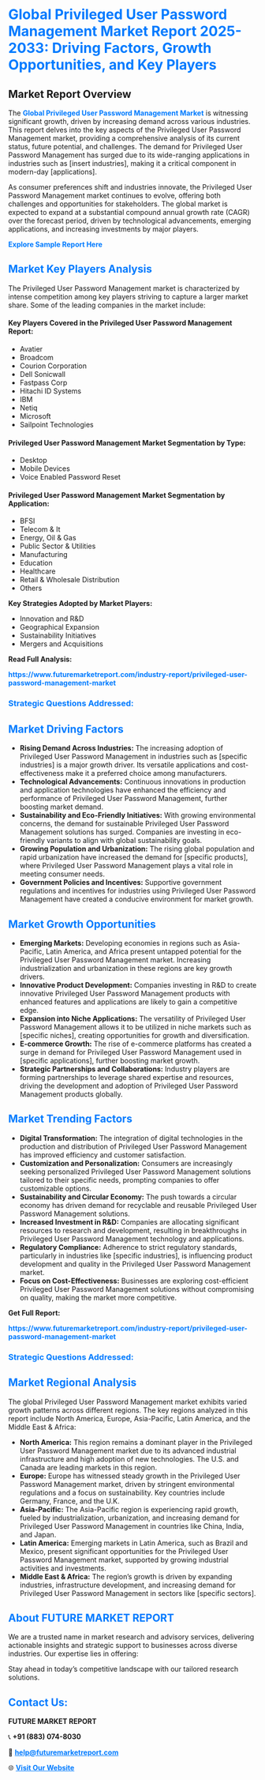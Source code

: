 <h1 style="color: #007BFF;">Global Privileged User Password Management Market Report 2025-2033: Driving Factors, Growth Opportunities, and Key Players</h1>

<section id="overview">
<h2>Market Report Overview</h2>
<p>The <a href="https://www.futuremarketreport.com/industry-report/privileged-user-password-management-market" style="color: #007BFF; text-decoration: none;"><strong>Global Privileged User Password Management Market</strong></a> is witnessing significant growth, driven by increasing demand across various industries. This report delves into the key aspects of the Privileged User Password Management market, providing a comprehensive analysis of its current status, future potential, and challenges. The demand for Privileged User Password Management has surged due to its wide-ranging applications in industries such as [insert industries], making it a critical component in modern-day [applications].</p>
<p>As consumer preferences shift and industries innovate, the Privileged User Password Management market continues to evolve, offering both challenges and opportunities for stakeholders. The global market is expected to expand at a substantial compound annual growth rate (CAGR) over the forecast period, driven by technological advancements, emerging applications, and increasing investments by major players.</p>
</section>

<section id="overview">
<p><a href="https://www.futuremarketreport.com/request-sample/reportId=53199" style="color: #007BFF; text-decoration: none;"><strong>Explore Sample Report Here</strong></a></p>
</section>

<section id="key-players">
<h2 style="color: #007BFF;">Market Key Players Analysis</h2>
<p>The Privileged User Password Management market is characterized by intense competition among key players striving to capture a larger market share. Some of the leading companies in the market include:</p>
<h4>Key Players Covered in the Privileged User Password Management Report:</h4>
<ul><li>Avatier</li><li>Broadcom</li><li>Courion Corporation</li><li>Dell Sonicwall</li><li>Fastpass Corp</li><li>Hitachi ID Systems</li><li>IBM</li><li>Netiq</li><li>Microsoft</li><li>Sailpoint Technologies</li></ul>
<h4>Privileged User Password Management Market Segmentation by Type:</h4>
<ul><li>Desktop</li><li>Mobile Devices</li><li>Voice Enabled Password Reset</li></ul>

<h4>Privileged User Password Management Market Segmentation by Application:</h4>
<ul><li>BFSI</li><li>Telecom &amp; It</li><li>Energy, Oil &amp; Gas</li><li>Public Sector &amp; Utilities</li><li>Manufacturing</li><li>Education</li><li>Healthcare</li><li>Retail &amp; Wholesale Distribution</li><li>Others</li></ul>
<p><strong>Key Strategies Adopted by Market Players:</strong></p>
<ul>
<li>Innovation and R&D</li>
<li>Geographical Expansion</li>
<li>Sustainability Initiatives</li>
<li>Mergers and Acquisitions</li>
</ul>
</section>

<section>
<p><strong>Read Full Analysis: </strong></p><a href="https://www.futuremarketreport.com/industry-report/privileged-user-password-management-market" style="color: #007BFF; text-decoration: none;"><strong>https://www.futuremarketreport.com/industry-report/privileged-user-password-management-market</strong></a>
<h3 style="color: #007BFF;">Strategic Questions Addressed:</h3>
</section>

<section id="driving-factors">
<h2 style="color: #007BFF;">Market Driving Factors</h2>
<ul>
<li><strong>Rising Demand Across Industries:</strong> The increasing adoption of Privileged User Password Management in industries such as [specific industries] is a major growth driver. Its versatile applications and cost-effectiveness make it a preferred choice among manufacturers.</li>
<li><strong>Technological Advancements:</strong> Continuous innovations in production and application technologies have enhanced the efficiency and performance of Privileged User Password Management, further boosting market demand.</li>
<li><strong>Sustainability and Eco-Friendly Initiatives:</strong> With growing environmental concerns, the demand for sustainable Privileged User Password Management solutions has surged. Companies are investing in eco-friendly variants to align with global sustainability goals.</li>
<li><strong>Growing Population and Urbanization:</strong> The rising global population and rapid urbanization have increased the demand for [specific products], where Privileged User Password Management plays a vital role in meeting consumer needs.</li>
<li><strong>Government Policies and Incentives:</strong> Supportive government regulations and incentives for industries using Privileged User Password Management have created a conducive environment for market growth.</li>
</ul>
</section>

<section id="growth-opportunities">
<h2 style="color: #007BFF;">Market Growth Opportunities</h2>
<ul>
<li><strong>Emerging Markets:</strong> Developing economies in regions such as Asia-Pacific, Latin America, and Africa present untapped potential for the Privileged User Password Management market. Increasing industrialization and urbanization in these regions are key growth drivers.</li>
<li><strong>Innovative Product Development:</strong> Companies investing in R&D to create innovative Privileged User Password Management products with enhanced features and applications are likely to gain a competitive edge.</li>
<li><strong>Expansion into Niche Applications:</strong> The versatility of Privileged User Password Management allows it to be utilized in niche markets such as [specific niches], creating opportunities for growth and diversification.</li>
<li><strong>E-commerce Growth:</strong> The rise of e-commerce platforms has created a surge in demand for Privileged User Password Management used in [specific applications], further boosting market growth.</li>
<li><strong>Strategic Partnerships and Collaborations:</strong> Industry players are forming partnerships to leverage shared expertise and resources, driving the development and adoption of Privileged User Password Management products globally.</li>
</ul>
</section>

<section id="trending-factors">
<h2 style="color: #007BFF;">Market Trending Factors</h2>
<ul>
<li><strong>Digital Transformation:</strong> The integration of digital technologies in the production and distribution of Privileged User Password Management has improved efficiency and customer satisfaction.</li>
<li><strong>Customization and Personalization:</strong> Consumers are increasingly seeking personalized Privileged User Password Management solutions tailored to their specific needs, prompting companies to offer customizable options.</li>
<li><strong>Sustainability and Circular Economy:</strong> The push towards a circular economy has driven demand for recyclable and reusable Privileged User Password Management solutions.</li>
<li><strong>Increased Investment in R&D:</strong> Companies are allocating significant resources to research and development, resulting in breakthroughs in Privileged User Password Management technology and applications.</li>
<li><strong>Regulatory Compliance:</strong> Adherence to strict regulatory standards, particularly in industries like [specific industries], is influencing product development and quality in the Privileged User Password Management market.</li>
<li><strong>Focus on Cost-Effectiveness:</strong> Businesses are exploring cost-efficient Privileged User Password Management solutions without compromising on quality, making the market more competitive.</li>
</ul>
</section>

<section>
<p><strong>Get Full Report: </strong></p><a href="https://www.futuremarketreport.com/industry-report/privileged-user-password-management-market" style="color: #007BFF; text-decoration: none;"><strong>https://www.futuremarketreport.com/industry-report/privileged-user-password-management-market</strong></a>
<h3 style="color: #007BFF;">Strategic Questions Addressed:</h3>
</section>


<section id="regional-analysis">
<h2 style="color: #007BFF;">Market Regional Analysis</h2>
<p>The global Privileged User Password Management market exhibits varied growth patterns across different regions. The key regions analyzed in this report include North America, Europe, Asia-Pacific, Latin America, and the Middle East & Africa:</p>
<ul>
<li><strong>North America:</strong> This region remains a dominant player in the Privileged User Password Management market due to its advanced industrial infrastructure and high adoption of new technologies. The U.S. and Canada are leading markets in this region.</li>
<li><strong>Europe:</strong> Europe has witnessed steady growth in the Privileged User Password Management market, driven by stringent environmental regulations and a focus on sustainability. Key countries include Germany, France, and the U.K.</li>
<li><strong>Asia-Pacific:</strong> The Asia-Pacific region is experiencing rapid growth, fueled by industrialization, urbanization, and increasing demand for Privileged User Password Management in countries like China, India, and Japan.</li>
<li><strong>Latin America:</strong> Emerging markets in Latin America, such as Brazil and Mexico, present significant opportunities for the Privileged User Password Management market, supported by growing industrial activities and investments.</li>
<li><strong>Middle East & Africa:</strong> The region’s growth is driven by expanding industries, infrastructure development, and increasing demand for Privileged User Password Management in sectors like [specific sectors].</li>
</ul>
</section>

<footer>
<h2 style="color: #007BFF;">About FUTURE MARKET REPORT</h2>
<p>We are a trusted name in market research and advisory services, delivering actionable insights and strategic support to businesses across diverse industries. Our expertise lies in offering:</p>

<p>Stay ahead in today’s competitive landscape with our tailored research solutions.</p>

<h2 style="color: #007BFF;">Contact Us:</h2>
<p><strong>FUTURE MARKET REPORT</strong></p>
<p>📞 <strong>+91 (883) 074-8030</strong></p>
<p>📧 <strong><a href="mailto:help@futuremarketreport.com" style="color: #007BFF;">help@futuremarketreport.com</a></strong></p>
<p>🌐 <strong><a href="https://www.futuremarketreport.com/" style="color: #007BFF;">Visit Our Website</a></strong></p>
</footer>